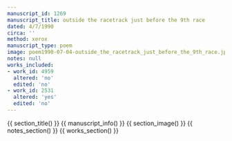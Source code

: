 ```yaml
---
manuscript_id: 1269
manuscript_title: outside the racetrack just before the 9th race
dated: 4/7/1990
circa: ''
method: xerox
manuscript_type: poem
image: poem1990-07-04-outside_the_racetrack_just_before_the_9th_race.jpg
notes: null
works_included:
- work_id: 4959
  altered: 'no'
  edited: 'no'
- work_id: 2531
  altered: 'yes'
  edited: 'no'
---
```


{{ section_title() }}
{{ manuscript_info() }}
{{ section_image() }}
{{ notes_section() }}
{{ works_section() }}
